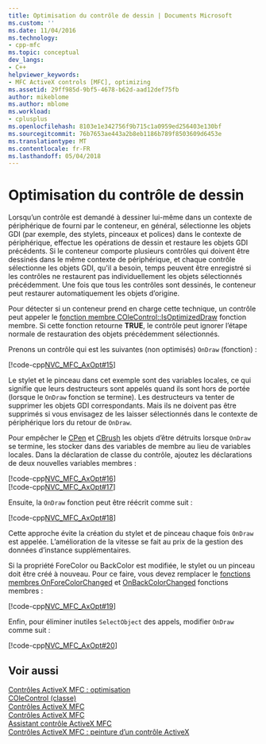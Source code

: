 ```yaml
---
title: Optimisation du contrôle de dessin | Documents Microsoft
ms.custom: ''
ms.date: 11/04/2016
ms.technology:
- cpp-mfc
ms.topic: conceptual
dev_langs:
- C++
helpviewer_keywords:
- MFC ActiveX controls [MFC], optimizing
ms.assetid: 29ff985d-9bf5-4678-b62d-aad12def75fb
author: mikeblome
ms.author: mblome
ms.workload:
- cplusplus
ms.openlocfilehash: 8103e1e342756f9b715c1a0959ed256403e130bf
ms.sourcegitcommit: 76b7653ae443a2b8eb1186b789f8503609d6453e
ms.translationtype: MT
ms.contentlocale: fr-FR
ms.lasthandoff: 05/04/2018
---
```

# <a name="optimizing-control-drawing"></a>Optimisation du contrôle de dessin
Lorsqu’un contrôle est demandé à dessiner lui-même dans un contexte de périphérique de fourni par le conteneur, en général, sélectionne les objets GDI (par exemple, des stylets, pinceaux et polices) dans le contexte de périphérique, effectue les opérations de dessin et restaure les objets GDI précédents. Si le conteneur comporte plusieurs contrôles qui doivent être dessinés dans le même contexte de périphérique, et chaque contrôle sélectionne les objets GDI, qu'il a besoin, temps peuvent être enregistré si les contrôles ne restaurent pas individuellement les objets sélectionnés précédemment. Une fois que tous les contrôles sont dessinés, le conteneur peut restaurer automatiquement les objets d’origine.  
  
 Pour détecter si un conteneur prend en charge cette technique, un contrôle peut appeler le [fonction membre COleControl::IsOptimizedDraw](../mfc/reference/colecontrol-class.md#isoptimizeddraw) fonction membre. Si cette fonction retourne **TRUE**, le contrôle peut ignorer l’étape normale de restauration des objets précédemment sélectionnés.  
  
 Prenons un contrôle qui est les suivantes (non optimisés) `OnDraw` (fonction) :  
  
 [!code-cpp[NVC_MFC_AxOpt#15](../mfc/codesnippet/cpp/optimizing-control-drawing_1.cpp)]  
  
 Le stylet et le pinceau dans cet exemple sont des variables locales, ce qui signifie que leurs destructeurs sont appelés quand ils sont hors de portée (lorsque le `OnDraw` fonction se termine). Les destructeurs va tenter de supprimer les objets GDI correspondants. Mais ils ne doivent pas être supprimés si vous envisagez de les laisser sélectionnés dans le contexte de périphérique lors du retour de `OnDraw`.  
  
 Pour empêcher le [CPen](../mfc/reference/cpen-class.md) et [CBrush](../mfc/reference/cbrush-class.md) les objets d’être détruits lorsque `OnDraw` se termine, les stocker dans des variables de membre au lieu de variables locales. Dans la déclaration de classe du contrôle, ajoutez les déclarations de deux nouvelles variables membres :  
  
 [!code-cpp[NVC_MFC_AxOpt#16](../mfc/codesnippet/cpp/optimizing-control-drawing_2.h)]  
[!code-cpp[NVC_MFC_AxOpt#17](../mfc/codesnippet/cpp/optimizing-control-drawing_3.h)]  
  
 Ensuite, la `OnDraw` fonction peut être réécrit comme suit :  
  
 [!code-cpp[NVC_MFC_AxOpt#18](../mfc/codesnippet/cpp/optimizing-control-drawing_4.cpp)]  
  
 Cette approche évite la création du stylet et de pinceau chaque fois `OnDraw` est appelée. L’amélioration de la vitesse se fait au prix de la gestion des données d’instance supplémentaires.  
  
 Si la propriété ForeColor ou BackColor est modifiée, le stylet ou un pinceau doit être créé à nouveau. Pour ce faire, vous devez remplacer le [fonctions membres OnForeColorChanged](../mfc/reference/colecontrol-class.md#onforecolorchanged) et [OnBackColorChanged](../mfc/reference/colecontrol-class.md#onbackcolorchanged) fonctions membres :  
  
 [!code-cpp[NVC_MFC_AxOpt#19](../mfc/codesnippet/cpp/optimizing-control-drawing_5.cpp)]  
  
 Enfin, pour éliminer inutiles `SelectObject` des appels, modifier `OnDraw` comme suit :  
  
 [!code-cpp[NVC_MFC_AxOpt#20](../mfc/codesnippet/cpp/optimizing-control-drawing_6.cpp)]  
  
## <a name="see-also"></a>Voir aussi  
 [Contrôles ActiveX MFC : optimisation](../mfc/mfc-activex-controls-optimization.md)   
 [COleControl (classe)](../mfc/reference/colecontrol-class.md)   
 [Contrôles ActiveX MFC](../mfc/mfc-activex-controls.md)   
 [Contrôles ActiveX MFC](../mfc/mfc-activex-controls.md)   
 [Assistant contrôle ActiveX MFC](../mfc/reference/mfc-activex-control-wizard.md)   
 [Contrôles ActiveX MFC : peinture d’un contrôle ActiveX](../mfc/mfc-activex-controls-painting-an-activex-control.md)

